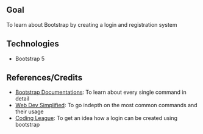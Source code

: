 ## Goal

To learn about Bootstrap by creating a login and registration system

## Technologies

-  Bootstrap 5

## References/Credits

-  [Bootstrap Documentations](https://getbootstrap.com/docs/5.3/getting-started/introduction/): To learn about every single command in detail
-  [Web Dev Simplified](https://www.youtube.com/watch?v=Jyvffr3aCp0): To go indepth on the most common commands and their usage
-  [Coding League](https://www.youtube.com/watch?v=VpBcZBTUs_c&t=166s): To get an idea how a login can be created using bootstrap 